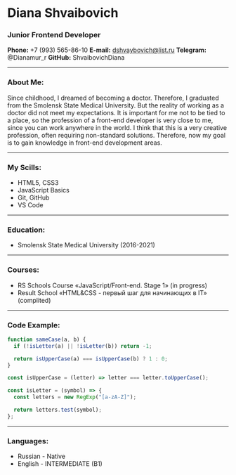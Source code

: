 # Diana Shvaibovich

### Junior Frontend Developer

**Phone:** +7 (993) 565-86-10
**E-mail:** dshvaybovich@list.ru
**Telegram:** @Dianamur_r
**GitHub:** ShvaibovichDiana

---

### About Me:

Since childhood, I dreamed of becoming a doctor. Therefore, I graduated from the Smolensk State Medical University. But the reality of working as a doctor did not meet my expectations. It is important for me not to be tied to a place, so the profession of a front-end developer is very close to me, since you can work anywhere in the world. I think that this is a very creative profession, often requiring non-standard solutions. Therefore, now my goal is to gain knowledge in front-end development areas.

---

### My Scills:

- HTML5, CSS3
- JavaScript Basics
- Git, GitHub
- VS Code

---

### Education:

- Smolensk State Medical University (2016-2021)

---

### Courses:

- RS Schools Course «JavaScript/Front-end. Stage 1» (in progress)
- Result School «HTML&CSS - первый шаг для начинающих в IT» (complited)

---

### Code Example:

```javascript
function sameCase(a, b) {
  if (!isLetter(a) || !isLetter(b)) return -1;

  return isUpperCase(a) === isUpperCase(b) ? 1 : 0;
}

const isUpperCase = (letter) => letter === letter.toUpperCase();

const isLetter = (symbol) => {
  const letters = new RegExp("[a-zA-Z]");

  return letters.test(symbol);
};
```

---

### Languages:

- Russian - Native
- English - INTERMEDIATE (B1)
